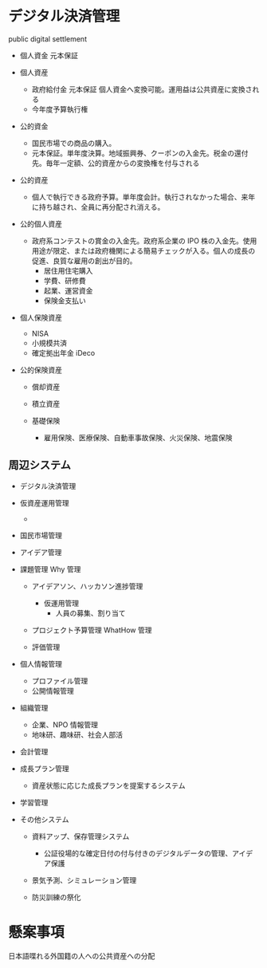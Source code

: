 # デジタル決済管理

public digital settlement

- 個人資金 元本保証
- 個人資産

  - 政府給付金 元本保証 個人資金へ変換可能。運用益は公共資産に変換される
  - 今年度予算執行権

- 公的資金

  - 国民市場での商品の購入。
  - 元本保証。単年度決算。地域振興券、クーポンの入金先。税金の還付先。毎年一定額、公的資産からの変換権を付与される

- 公的資産

  - 個人で執行できる政府予算。単年度会計。執行されなかった場合、来年に持ち越され、全員に再分配され消える。

- 公的個人資産

  - 政府系コンテストの賞金の入金先。政府系企業の IPO 株の入金先。使用用途が限定、または政府機関による簡易チェックが入る。個人の成長の促進、良質な雇用の創出が目的。
    - 居住用住宅購入
    - 学費、研修費
    - 起業、運営資金
    - 保険金支払い

- 個人保険資産

  - NISA
  - 小規模共済
  - 確定拠出年金 iDeco

- 公的保険資産

  - 償却資産
  - 積立資産

  - 基礎保険
    - 雇用保険、医療保険、自動車事故保険、火災保険、地震保険

## 周辺システム

- デジタル決済管理

- 仮資産運用管理

  -

- 国民市場管理

- アイデア管理

- 課題管理 Why 管理

  - アイデアソン、ハッカソン進捗管理

    - 仮運用管理
      - 人員の募集、割り当て

  - プロジェクト予算管理 WhatHow 管理
  - 評価管理

- 個人情報管理

  - プロファイル管理
  - 公開情報管理

- 組織管理

  - 企業、NPO 情報管理
  - 地味研、趣味研、社会人部活

- 会計管理

- 成長プラン管理

  - 資産状態に応じた成長プランを提案するシステム

- 学習管理

- その他システム

  - 資料アップ、保存管理システム

    - 公証役場的な確定日付の付与付きのデジタルデータの管理、アイデア保護

  - 景気予測、シミュレーション管理
  - 防災訓練の祭化

# 懸案事項

日本語喋れる外国籍の人への公共資産への分配
